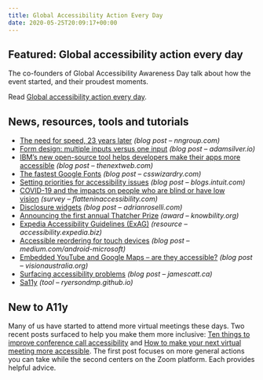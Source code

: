 ```yaml
---
title: Global Accessibility Action Every Day
date: 2020-05-25T20:09:17+00:00
---
```


## Featured: Global accessibility action every day

The co-founders of Global Accessibility Awareness Day talk about how the event started, and their proudest moments.

Read [Global accessibility action every day](https://www.bemyeyes.com/podcasts/global-accessibility-action-every-day).

## News, resources, tools and tutorials

* [The need for speed, 23 years later](https://www.nngroup.com/articles/the-need-for-speed/) _(blog post – nngroup.com)_
* [Form design: multiple inputs versus one input](https://adamsilver.io/articles/form-design-multiple-inputs-versus-one-input/) _(blog post – adamsilver.io)_
* [IBM’s new open-source tool helps developers make their apps more accessible](https://thenextweb.com/high-contrast/2020/05/18/ibms-new-open-source-tool-helps-developers-make-their-apps-more-accessible/) _(blog post – thenextweb.com)_
* [The fastest Google Fonts](https://csswizardry.com/2020/05/the-fastest-google-fonts/) _(blog post – csswizardry.com)_
* [Setting priorities for accessibility issues](https://blogs.intuit.com/blog/2020/05/19/setting-priorities-for-accessibility-issues/) _(blog post – blogs.intuit.com)_
* [COVID-19 and the impacts on people who are blind or have low vision](https://flatteninaccessibility.com/results.html) _(survey – flatteninaccessibility.com)_
* [Disclosure widgets](https://adrianroselli.com/2020/05/disclosure-widgets.html) _(blog post – adrianroselli.com)_
* [Announcing the first annual Thatcher Prize](https://knowbility.org/jim-thatcher/prize/) _(award – knowbility.org)_
* [Expedia Accessibility Guidelines (ExAG)](https://accessibility.expedia.biz/) _(resource – accessibility.expedia.biz)_
* [Accessible reordering for touch devices](https://medium.com/android-microsoft/accessible-reordering-for-touch-devices-e7f7a7ef404) _(blog post – medium.com/android-microsoft)_
* [Embedded YouTube and Google Maps – are they accessible?](https://www.visionaustralia.org/services/digital-access/blog/embedded-youtube-and-google-maps) _(blog post – visionaustralia.org)_
* [Surfacing accessibility problems](https://jamescatt.ca/blog/2020/surfacing-accessibility-problems) _(blog post – jamescatt.ca)_
* [Sa11y](https://ryersondmp.github.io/sa11y/) _(tool – ryersondmp.github.io)_

## New to A11y

Many of us have started to attend more virtual meetings these days. Two recent posts surfaced to help you make them more inclusive: [Ten things to improve conference call accessibility](https://medium.com/@sheribyrnehaber/ten-things-to-improve-conference-call-accessibility-4af6db5c8104) and [How to make your next virtual meeting more accessible](https://www.deque.com/blog/virtual-meeting-accessible-zoom/). The first post focuses on more general actions you can take while the second centers on the Zoom platform. Each provides helpful advice.